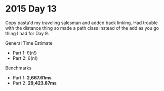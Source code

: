 # 2015 Day 13
Copy pasta'd my traveling salesman and added back linking. Had trouble with the distance thing so made a path class instead of the add as you go thing I had for Day 9.

General Time Estimate
- Part 1: θ(n!) 
- Part 2: θ(n!)

Benchmarks
- Part 1: **2,667.61ms**
- Part 2: **29,423.87ms**




